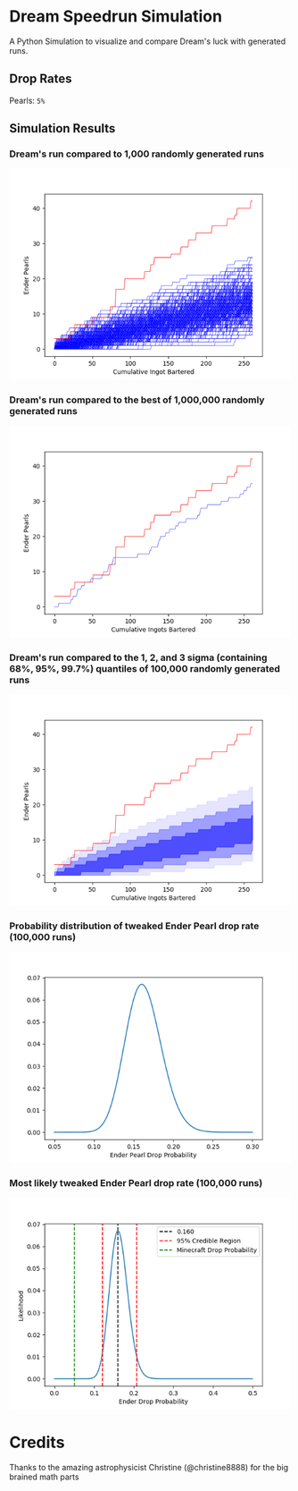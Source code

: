 # Dream Speedrun Simulation
A Python Simulation to visualize and compare Dream's luck with generated runs.

## Drop Rates
Pearls: ```5%```

## Simulation Results
### Dream's run compared to 1,000 randomly generated runs
![](/imgs/runs.png)

### Dream's run compared to the best of 1,000,000 randomly generated runs
![](/imgs/best_run.png)

### Dream's run compared to the 1, 2, and 3 sigma (containing 68%, 95%, 99.7%) quantiles of 100,000 randomly generated runs
![](/imgs/quantiles.png)

### Probability distribution of tweaked Ender Pearl drop rate (100,000 runs)
![](/imgs/drop_probability.png)

### Most likely tweaked Ender Pearl drop rate (100,000 runs)
![](/imgs/most_likely_drop.png)

# Credits
Thanks to the amazing astrophysicist Christine (@christine8888) for the big brained math parts

